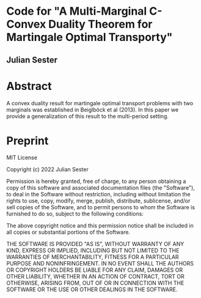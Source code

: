 # Code for "A Multi-Marginal C-Convex Duality Theorem for Martingale Optimal Transporty"

## Julian Sester

# Abstract

A convex duality result for martingale optimal transport problems with two marginals was established in Beiglböck et al (2013). In this paper we provide a generalization of this result to the multi-period setting.
# Preprint



MIT License

Copyright (c) 2022 Julian Sester

Permission is hereby granted, free of charge, to any person obtaining a copy of this software and associated documentation files (the "Software"), to deal in the Software without restriction, including without limitation the rights to use, copy, modify, merge, publish, distribute, sublicense, and/or sell copies of the Software, and to permit persons to whom the Software is furnished to do so, subject to the following conditions:

The above copyright notice and this permission notice shall be included in all copies or substantial portions of the Software.

THE SOFTWARE IS PROVIDED "AS IS", WITHOUT WARRANTY OF ANY KIND, EXPRESS OR IMPLIED, INCLUDING BUT NOT LIMITED TO THE WARRANTIES OF MERCHANTABILITY, FITNESS FOR A PARTICULAR PURPOSE AND NONINFRINGEMENT. IN NO EVENT SHALL THE AUTHORS OR COPYRIGHT HOLDERS BE LIABLE FOR ANY CLAIM, DAMAGES OR OTHER LIABILITY, WHETHER IN AN ACTION OF CONTRACT, TORT OR OTHERWISE, ARISING FROM, OUT OF OR IN CONNECTION WITH THE SOFTWARE OR THE USE OR OTHER DEALINGS IN THE SOFTWARE.
